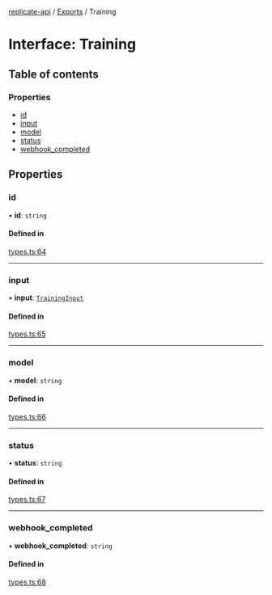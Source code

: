 [replicate-api](../readme.md) / [Exports](../modules.md) / Training

# Interface: Training

## Table of contents

### Properties

- [id](Training.md#id)
- [input](Training.md#input)
- [model](Training.md#model)
- [status](Training.md#status)
- [webhook\_completed](Training.md#webhook_completed)

## Properties

### id

• **id**: `string`

#### Defined in

[types.ts:64](https://github.com/transitive-bullshit/replicate-api/blob/a32ace3/src/types.ts#L64)

___

### input

• **input**: [`TrainingInput`](TrainingInput.md)

#### Defined in

[types.ts:65](https://github.com/transitive-bullshit/replicate-api/blob/a32ace3/src/types.ts#L65)

___

### model

• **model**: `string`

#### Defined in

[types.ts:66](https://github.com/transitive-bullshit/replicate-api/blob/a32ace3/src/types.ts#L66)

___

### status

• **status**: `string`

#### Defined in

[types.ts:67](https://github.com/transitive-bullshit/replicate-api/blob/a32ace3/src/types.ts#L67)

___

### webhook\_completed

• **webhook\_completed**: `string`

#### Defined in

[types.ts:68](https://github.com/transitive-bullshit/replicate-api/blob/a32ace3/src/types.ts#L68)
